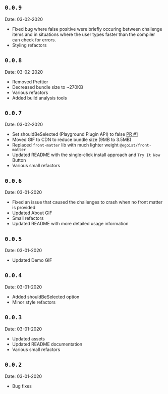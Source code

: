 ## `0.0.9`
Date: 03-02-2020

- Fixed bug where false positive were briefly occuring between challenge items and in situations where the user types faster than the compiler can check for errors.
- Styling refactors

## `0.0.8`
Date: 03-02-2020

- Removed Prettier
- Decreased bundle size to ~270KB
- Various refactors
- Added build analysis tools


## `0.0.7`
Date: 03-02-2020

- Set shouldBeSelected (Playground Plugin API) to false [PR #1](https://github.com/gojutin/playground-plugin-challenges/pull/1)
- Moved GIF to CDN to reduce bundle size (9MB to 3.5MB)
- Replaced `front-matter` lib with much lighter weight `@egoist/front-matter`
- Updated README with the single-click install approach and `Try It Now` Button
- Various small refactors

## `0.0.6`
Date: 03-01-2020

- Fixed an issue that caused the challenges to crash when no front matter is provided
- Updated About GIF
- Small refactors
- Updated README with more detailed usage information

## `0.0.5`
Date: 03-01-2020

- Updated Demo GIF

## `0.0.4`
Date: 03-01-2020

- Added shouldBeSelected option
- Minor style refactors

## `0.0.3`
Date: 03-01-2020

- Updated assets
- Updated README documentation
- Various small refactors

## `0.0.2`
Date: 03-01-2020

- Bug fixes
